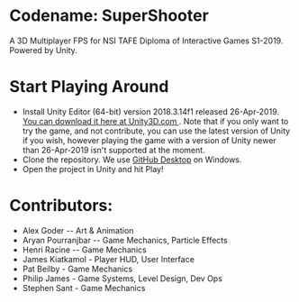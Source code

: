 # Codename: SuperShooter

A 3D Multiplayer FPS for NSI TAFE Diploma of Interactive Games S1-2019. Powered by Unity.

# Start Playing Around

* Install Unity Editor (64-bit) version 2018.3.14f1 released 26-Apr-2019. [You can download it here at Unity3D.com ](https://unity3d.com/get-unity/download/archive). Note that if you only want to try the game, and not contribute, you can use the latest version of Unity if you wish, however playing the game with a version of Unity newer than 26-Apr-2019 isn't supported at the moment.
* Clone the repository. We use [GitHub Desktop](https://desktop.github.com/) on Windows.
* Open the project in Unity and hit Play!

# Contributors:

* Alex Goder -- Art & Animation
* Aryan Pourranjbar -- Game Mechanics, Particle Effects
* Henri Racine -- Game Mechanics
* James Kiatkamol - Player HUD, User Interface
* Pat Beilby - Game Mechanics
* Philip James - Game Systems, Level Design, Dev Ops
* Stephen Sant - Game Mechanics
